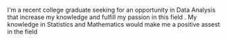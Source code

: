 I'm a recent college graduate seeking for an opportunity in Data Analysis that increase 
my knowledge and fulfill my passion in this field . My knowledge in Statistics and 
Mathematics would make me a positive assest in the field

 
